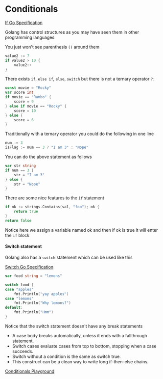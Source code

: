 # Conditionals

[If Go Specification](https://golang.org/ref/spec#If_statements)

Golang has control structures as you may have seen them in other programming languages

You just won't see parenthesis `()` around them

```go
value2 := 7
if value2 > 10 {
    value2++
}
```

There exists `if`, `else if`, `else`, `switch` but there is not a ternary operator `?:`

```go
const movie = "Rocky"
var score int
if movie == "Rambo" {
    score = 9
} else if movie == "Rocky" {
    score = 10
} else {
    score = 6
}
```

Traditionally with a ternary operator you could do the following in one line

```go
num := 3
isFlag := num == 3 ? "I am 3" : "Nope"
```

You can do the above statement as follows

```go
var str string
if num == 3 {
    str = "I am 3"
} else {
    str = "Nope"
} 
```

There are some nice features to the `if` statement

```go
if ok := strings.Contains(val, "foo"); ok {
    return true
}
return false
```

Notice here we assign a variable named ok and then if ok is true it will enter the `if` block

#### Switch statement

Golang also has a `switch` statement which can be used like this

[Switch Go Specification](https://golang.org/ref/spec#Switch_statements)

```go
var food string = "lemons"

switch food {
case "apples"
    fmt.Println("yay apples")
case "lemons"
    fmt.Println("Why lemons?")
default:
    fmt.Println("Hmm")
}
```

Notice that the switch statement doesn't have any break statements

* A case body breaks automatically, unless it ends with a fallthrough statement.
* Switch cases evaluate cases from top to bottom, stopping when a case succeeds.
* Switch without a condition is the same as switch true.
* This construct can be a clean way to write long if-then-else chains.

[Conditionals Playground](https://play.golang.org/p/ojJwDs0k99)
